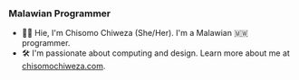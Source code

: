 ### Malawian Programmer

- 👋&#127997;  Hie, I'm Chisomo Chiweza (She/Her). I'm a Malawian 🇲🇼 programmer.
- 🛠️ I'm passionate about computing and design. Learn more about me at [chisomochiweza.com](https://chisomochiweza.com/).
 
